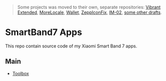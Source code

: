 > Some projects was moved to their own, separate repositories: [Vibrant Extended](https://github.com/melianmiko/SmartBand7-VibrantExtended), [MoreLocale](https://github.com/melianmiko/SmartBand7-MoreLocale), [Wallet](https://github.com/melianmiko/ZeppOS-Wallet), [ZeppIconFix](https://github.com/melianmiko/SmartBand7-ZeppIconFix), [IM-02](https://github.com/melianmiko/ZeppOS-IM02), [some other drafts](https://github.com/melianmiko/SmartBand7-Drafts).

# SmartBand7 Apps

This repo contain source code of my Xiaomi Smart Band 7 apps.

## Main
- [Toolbox](toolbox/)
